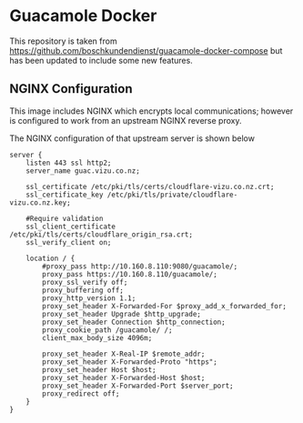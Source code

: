 # Guacamole Docker
This repository is taken from https://github.com/boschkundendienst/guacamole-docker-compose but has been updated to include some new features.

## NGINX Configuration

This image includes NGINX which encrypts local communications; however is configured to work from an upstream NGINX reverse proxy.

The NGINX configuration of that upstream server is shown below

```
server {
	listen 443 ssl http2;
	server_name guac.vizu.co.nz;

	ssl_certificate /etc/pki/tls/certs/cloudflare-vizu.co.nz.crt;
	ssl_certificate_key /etc/pki/tls/private/cloudflare-vizu.co.nz.key;

	#Require validation
	ssl_client_certificate /etc/pki/tls/certs/cloudflare_origin_rsa.crt;
	ssl_verify_client on;

	location / {
		#proxy_pass http://10.160.8.110:9080/guacamole/;
		proxy_pass https://10.160.8.110/guacamole/;
		proxy_ssl_verify off;
		proxy_buffering off;
		proxy_http_version 1.1;
		proxy_set_header X-Forwarded-For $proxy_add_x_forwarded_for;
		proxy_set_header Upgrade $http_upgrade;
		proxy_set_header Connection $http_connection;
		proxy_cookie_path /guacamole/ /;
		client_max_body_size 4096m;

		proxy_set_header X-Real-IP $remote_addr;
		proxy_set_header X-Forwarded-Proto "https";
		proxy_set_header Host $host;
		proxy_set_header X-Forwarded-Host $host;
		proxy_set_header X-Forwarded-Port $server_port;
		proxy_redirect off;
	}
}
```
